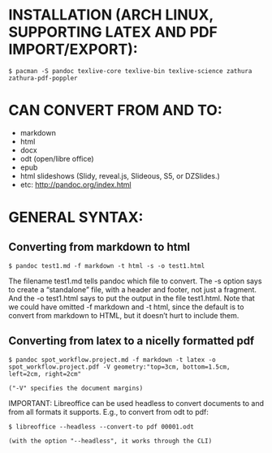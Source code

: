 # INSTALLATION (ARCH LINUX, SUPPORTING LATEX AND PDF IMPORT/EXPORT):
	
    $ pacman -S pandoc texlive-core texlive-bin texlive-science zathura zathura-pdf-poppler


# CAN CONVERT FROM AND TO:

- markdown
- html
- docx
- odt (open/libre office)
- epub
- html slideshows (Slidy, reveal.js, Slideous, S5, or DZSlides.)
- etc: http://pandoc.org/index.html


# GENERAL SYNTAX:

## Converting from markdown to html

    $ pandoc test1.md -f markdown -t html -s -o test1.html

The filename test1.md tells pandoc which file to convert. The -s option says to
create a “standalone” file, with a header and footer, not just a fragment. And
the -o test1.html says to put the output in the file test1.html. Note that we
could have omitted -f markdown and -t html, since the default is to convert
from markdown to HTML, but it doesn’t hurt to include them.

## Converting from latex to a nicelly formatted pdf

    $ pandoc spot_workflow.project.md -f markdown -t latex -o spot_workflow.project.pdf -V geometry:"top=3cm, bottom=1.5cm, left=2cm, right=2cm"  

    ("-V" specifies the document margins)

IMPORTANT: 
    Libreoffice can be used headless to convert documents to and
    from all formats it supports. E.g., to convert from odt to pdf: 

    $ libreoffice --headless --convert-to pdf 00001.odt

    (with the option "--headless", it works through the CLI)
